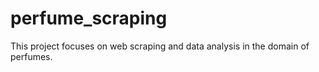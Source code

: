 # perfume_scraping
This project focuses on web scraping and data analysis in the domain of perfumes.
